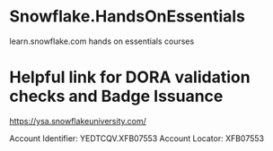 # Snowflake.HandsOnEssentials
 learn.snowflake.com hands on essentials courses


# Helpful link for DORA validation checks and Badge Issuance
https://ysa.snowflakeuniversity.com/

Account Identifier: YEDTCQV.XFB07553
Account Locator: XFB07553